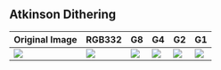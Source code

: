 Atkinson Dithering
------------------

| Original Image | RGB332 | G8 | G4 | G2 | G1
|----------------|--------|----|----|----|----|
| [![](images/orig/lenna_small.png)](../../images/orig/lenna.png) | [![](images/atkinson/atkinson_dithering_lenna_small_9.png)](../../images/atkinson/atkinson_dithering_lenna_9.png) | [![](images/atkinson/atkinson_dithering_lenna_small_20.png)](../../images/atkinson/atkinson_dithering_lenna_20.png) | [![](images/atkinson/atkinson_dithering_lenna_small_19.png)](../../images/atkinson/atkinson_dithering_lenna_19.png) | [![](images/atkinson/atkinson_dithering_lenna_small_18.png)](../../images/atkinson/atkinson_dithering_lenna_18.png) | [![](images/atkinson/atkinson_dithering_lenna_small_17.png)](../../images/atkinson/atkinson_dithering_lenna_17.png)
